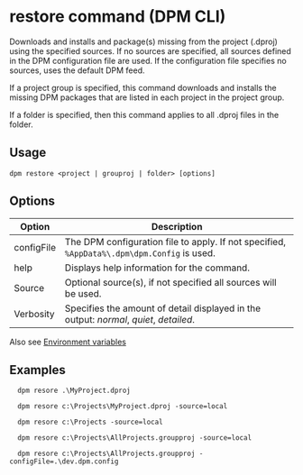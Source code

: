 # restore command (DPM CLI)

Downloads and installs and package(s) missing from the project (.dproj) using the specified sources. If no sources are specified, all sources defined in the DPM configuration file are used. If the configuration file specifies no sources, uses the default DPM feed.

If a project group is specified, this command downloads and installs the missing DPM packages that are listed in each project in the project group.

If a folder is specified, then this command applies to all .dproj files in the folder.

## Usage

```cli
dpm restore <project | grouproj | folder> [options]
```

## Options

| Option     | Description                                                                                 |
| ---------- | ------------------------------------------------------------------------------------------- |
| configFile | The DPM configuration file to apply. If not specified, `%AppData%\.dpm\dpm.Config` is used. |
| help       | Displays help information for the command.                                                  |
| Source     | Optional source(s), if not specified all sources will be used.                              |
| Verbosity  | Specifies the amount of detail displayed in the output: _normal_, _quiet_, _detailed_.      |

Also see [Environment variables](cli-ref-environment-variables.md)

## Examples

```cli
  dpm resore .\MyProject.dproj

  dpm resore c:\Projects\MyProject.dproj -source=local

  dpm resore c:\Projects -source=local

  dpm resore c:\Projects\AllProjects.groupproj -source=local

  dpm resore c:\Projects\AllProjects.groupproj -configFile=.\dev.dpm.config
```
